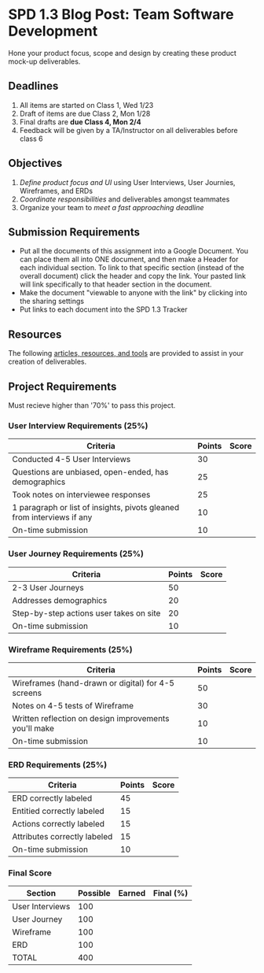 # SPD 1.3 Blog Post: Team Software Development

Hone your product focus, scope and design by creating these product mock-up deliverables.

## Deadlines
1. All items are started on Class 1, Wed 1/23
1. Draft of items are due Class 2, Mon 1/28
1. Final drafts are **due Class 4, Mon 2/4**
  1. Feedback will be given by a TA/Instructor on all deliverables before class 6

## Objectives

1. *Define product focus and UI* using User Interviews, User Journies, Wireframes, and ERDs
2. *Coordinate responsibilities* and deliverables amongst teammates
3. Organize your team to *meet a fast approaching deadline*

## Submission Requirements
* Put all the documents of this assignment into a Google Document. You can place them all into ONE document, and then make a Header for each individual section. To link to that specific section (instead of the overall document) click the header and copy the link. Your pasted link will link specifically to that header section in the document.
* Make the document "viewable to anyone with the link" by clicking into the sharing settings
* Put links to each document into the SPD 1.3 Tracker

## Resources
The following [articles, resources, and tools](https://docs.google.com/document/d/1uCxdv8N0TltGNS1YLOS8SkD0uLcir0Wg2I9pxS_PL_w/edit) are provided to assist in your creation of deliverables.

## Project Requirements

Must recieve higher than '70%' to pass this project.

### User Interview Requirements (25%)

| Criteria | Points | Score |
| -------- | ------ | ----- |
| Conducted 4-5 User Interviews | 30 | |
| Questions are unbiased, open-ended, has demographics | 25 | |
| Took notes on interviewee responses | 25 | |
| 1 paragraph or list of insights, pivots gleaned from interviews if any | 10 | |
| On-time submission | 10 | |

### User Journey Requirements (25%)

| Criteria | Points | Score |
| -------- | ------ | ----- |
| 2-3 User Journeys | 50 | |
| Addresses demographics | 20 | |
| Step-by-step actions user takes on site | 20 | |
| On-time submission | 10 | |

### Wireframe Requirements (25%)

| Criteria | Points | Score |
| -------- | ------ | ----- |
| Wireframes (hand-drawn or digital) for 4-5 screens | 50 | |
| Notes on 4-5 tests of Wireframe | 30 | |
| Written reflection on design improvements you'll make | 10 | |
| On-time submission | 10 | |

### ERD Requirements (25%)

| Criteria | Points | Score |
| -------- | ------ | ----- |
| ERD correctly labeled | 45 | |
| Entitied correctly labeled | 15 | |
| Actions correctly labeled | 15 | |
| Attributes correctly labeled | 15 | |
| On-time submission | 10 | |

### Final Score

| Section | Possible | Earned | Final (%) |
| ------- | -------- | ------ | --------- |
| User Interviews | 100 | | |
| User Journey | 100 | | |
| Wireframe | 100 | | |
| ERD | 100 | | |
| TOTAL | 400 | | |




